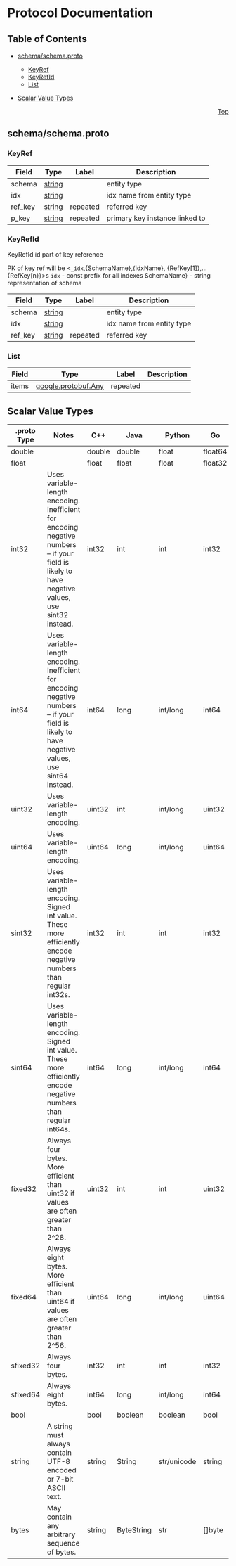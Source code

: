 # Protocol Documentation
<a name="top"></a>

## Table of Contents

- [schema/schema.proto](#schema/schema.proto)
    - [KeyRef](#state.schema.KeyRef)
    - [KeyRefId](#state.schema.KeyRefId)
    - [List](#state.schema.List)
  
  
  
  

- [Scalar Value Types](#scalar-value-types)



<a name="schema/schema.proto"></a>
<p align="right"><a href="#top">Top</a></p>

## schema/schema.proto



<a name="state.schema.KeyRef"></a>

### KeyRef



| Field | Type | Label | Description |
| ----- | ---- | ----- | ----------- |
| schema | [string](#string) |  | entity type |
| idx | [string](#string) |  | idx name from entity type |
| ref_key | [string](#string) | repeated | referred key |
| p_key | [string](#string) | repeated | primary key instance linked to |






<a name="state.schema.KeyRefId"></a>

### KeyRefId
KeyRefId  id part of key reference

PK of key ref will be
&lt;`_idx`,{SchemaName},{idxName}, {RefKey[1]},... {RefKey[n}}&gt;s
`idx` - const prefix for all indexes
SchemaName} - string representation of schema


| Field | Type | Label | Description |
| ----- | ---- | ----- | ----------- |
| schema | [string](#string) |  | entity type |
| idx | [string](#string) |  | idx name from entity type |
| ref_key | [string](#string) | repeated | referred key |






<a name="state.schema.List"></a>

### List



| Field | Type | Label | Description |
| ----- | ---- | ----- | ----------- |
| items | [google.protobuf.Any](#google.protobuf.Any) | repeated |  |





 

 

 

 



## Scalar Value Types

| .proto Type | Notes | C++ | Java | Python | Go | C# | PHP | Ruby |
| ----------- | ----- | --- | ---- | ------ | -- | -- | --- | ---- |
| <a name="double" /> double |  | double | double | float | float64 | double | float | Float |
| <a name="float" /> float |  | float | float | float | float32 | float | float | Float |
| <a name="int32" /> int32 | Uses variable-length encoding. Inefficient for encoding negative numbers – if your field is likely to have negative values, use sint32 instead. | int32 | int | int | int32 | int | integer | Bignum or Fixnum (as required) |
| <a name="int64" /> int64 | Uses variable-length encoding. Inefficient for encoding negative numbers – if your field is likely to have negative values, use sint64 instead. | int64 | long | int/long | int64 | long | integer/string | Bignum |
| <a name="uint32" /> uint32 | Uses variable-length encoding. | uint32 | int | int/long | uint32 | uint | integer | Bignum or Fixnum (as required) |
| <a name="uint64" /> uint64 | Uses variable-length encoding. | uint64 | long | int/long | uint64 | ulong | integer/string | Bignum or Fixnum (as required) |
| <a name="sint32" /> sint32 | Uses variable-length encoding. Signed int value. These more efficiently encode negative numbers than regular int32s. | int32 | int | int | int32 | int | integer | Bignum or Fixnum (as required) |
| <a name="sint64" /> sint64 | Uses variable-length encoding. Signed int value. These more efficiently encode negative numbers than regular int64s. | int64 | long | int/long | int64 | long | integer/string | Bignum |
| <a name="fixed32" /> fixed32 | Always four bytes. More efficient than uint32 if values are often greater than 2^28. | uint32 | int | int | uint32 | uint | integer | Bignum or Fixnum (as required) |
| <a name="fixed64" /> fixed64 | Always eight bytes. More efficient than uint64 if values are often greater than 2^56. | uint64 | long | int/long | uint64 | ulong | integer/string | Bignum |
| <a name="sfixed32" /> sfixed32 | Always four bytes. | int32 | int | int | int32 | int | integer | Bignum or Fixnum (as required) |
| <a name="sfixed64" /> sfixed64 | Always eight bytes. | int64 | long | int/long | int64 | long | integer/string | Bignum |
| <a name="bool" /> bool |  | bool | boolean | boolean | bool | bool | boolean | TrueClass/FalseClass |
| <a name="string" /> string | A string must always contain UTF-8 encoded or 7-bit ASCII text. | string | String | str/unicode | string | string | string | String (UTF-8) |
| <a name="bytes" /> bytes | May contain any arbitrary sequence of bytes. | string | ByteString | str | []byte | ByteString | string | String (ASCII-8BIT) |

